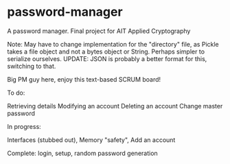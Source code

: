 # password-manager
A password manager. Final project for AIT Applied Cryptography

Note: May have to change implementation for the "directory" file, as Pickle takes a file object and not a bytes object or String. Perhaps simpler to serialize ourselves. UPDATE: JSON is probably a better format for this, switching to that.

Big PM guy here, enjoy this text-based SCRUM board!

To do:

Retrieving details
Modifying an account
Deleting an account
Change master password

  


In progress:

Interfaces (stubbed out), 
Memory "safety",
Add an account


Complete: 
login,
setup,
random password generation
